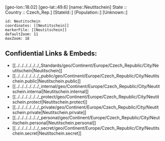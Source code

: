﻿---
location: [49.6,18.02] 
mapzoom: [7,12] 
mapmarker: city 
type: City
tags:
- geo/City


SpocWebEntityId: 32871
isDeleted: false
confidential: public

---
[geo-lon::18.02] 
[geo-lat::49.6] 
[name::Neutitschein] 
State ::  
Country :: Czech_Rep.] 
[StateId::] 
[Population::] 
[Unknown::] 


```leaflet
id: Neutitschein
coordinates: [[Neutitschein]] 
markerFile: [[Neutitschein]] 
defaultZoom: 11 
maxZoom: 18
```


## Confidential Links & Embeds: 
- [[../../../../../../_Standards/geo/Continent/Europe/Czech_Republic/City/Neutitschein|Neutitschein]] 
- [[../../../../../../_public/geo/Continent/Europe/Czech_Republic/City/Neutitschein.public|Neutitschein.public]] 
- [[../../../../../../_internal/geo/Continent/Europe/Czech_Republic/City/Neutitschein.internal|Neutitschein.internal]] 
- [[../../../../../../_protect/geo/Continent/Europe/Czech_Republic/City/Neutitschein.protect|Neutitschein.protect]] 
- [[../../../../../../_private/geo/Continent/Europe/Czech_Republic/City/Neutitschein.private|Neutitschein.private]] 
- [[../../../../../../_personal/geo/Continent/Europe/Czech_Republic/City/Neutitschein.personal|Neutitschein.personal]] 
- [[../../../../../../_secret/geo/Continent/Europe/Czech_Republic/City/Neutitschein.secret|Neutitschein.secret]] 
